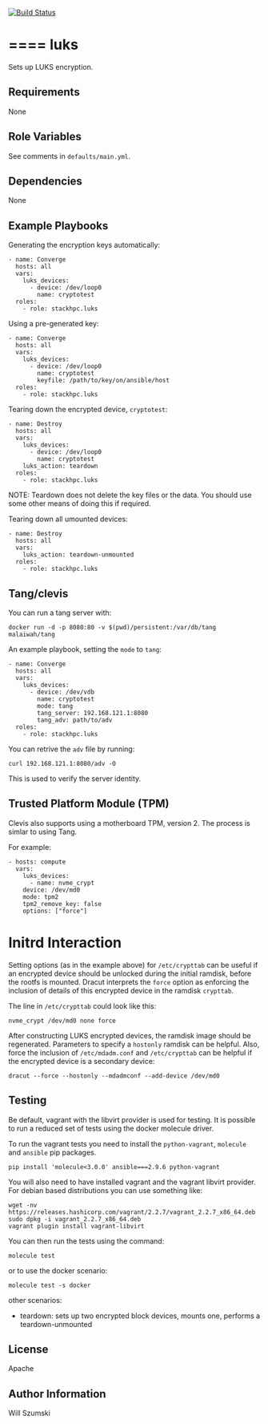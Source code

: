 [![Build Status](https://travis-ci.com/stackhpc/ansible-role-luks.svg?branch=master)](https://travis-ci.com/stackhpc/ansible-role-luks)

====
luks
====

Sets up LUKS encryption.

Requirements
------------

None

Role Variables
--------------

See comments in `defaults/main.yml`.


Dependencies
------------

None

Example Playbooks
-----------------

Generating the encryption keys automatically:

```
- name: Converge
  hosts: all
  vars:
    luks_devices:
      - device: /dev/loop0
        name: cryptotest
  roles:
    - role: stackhpc.luks
```

Using a pre-generated key:

```
- name: Converge
  hosts: all
  vars:
    luks_devices:
      - device: /dev/loop0
        name: cryptotest
        keyfile: /path/to/key/on/ansible/host
  roles:
    - role: stackhpc.luks
```

Tearing down the encrypted device, `cryptotest`:

```
- name: Destroy
  hosts: all
  vars:
    luks_devices:
      - device: /dev/loop0
        name: cryptotest
    luks_action: teardown
  roles:
    - role: stackhpc.luks
```

NOTE: Teardown does not delete the key files or the data. You should
use some other means of doing this if required.

Tearing down all umounted devices:

```
- name: Destroy
  hosts: all
  vars:
    luks_action: teardown-unmounted
  roles:
    - role: stackhpc.luks
```

Tang/clevis
------------

You can run a tang server with:

```
docker run -d -p 8080:80 -v $(pwd)/persistent:/var/db/tang malaiwah/tang
```

An example playbook, setting the `mode` to `tang`:

```
- name: Converge
  hosts: all
  vars:
    luks_devices:
      - device: /dev/vdb
        name: cryptotest
        mode: tang
        tang_server: 192.168.121.1:8080
        tang_adv: path/to/adv
  roles:
    - role: stackhpc.luks
```

You can retrive the `adv` file by running:

```
curl 192.168.121.1:8080/adv -O
```

This is used to verify the server identity.

Trusted Platform Module (TPM)
-----------------------------

Clevis also supports using a motherboard TPM, version 2.  The process
is simlar to using Tang.

For example:

```
- hosts: compute
  vars:
    luks_devices:
      - name: nvme_crypt
	device: /dev/md0
	mode: tpm2
	tpm2_remove_key: false
	options: ["force"]
```

Initrd Interaction
==================

Setting options (as in the example above) for `/etc/crypttab` can be
useful if an encrypted device should be unlocked during the initial
ramdisk, before the rootfs is mounted.  Dracut interprets the `force`
option as enforcing the inclusion of details of this encrypted device
in the ramdisk `crypttab`.

The line in `/etc/crypttab` could look like this:

```
nvme_crypt /dev/md0 none force
```

After constructing LUKS encrypted devices, the ramdisk image should be
regenerated.  Parameters to specify a `hostonly` ramdisk can be helpful.
Also, force the inclusion of `/etc/mdadm.conf` and `/etc/crypttab`
can be helpful if the encrypted device is a secondary device:

```
dracut --force --hostonly --mdadmconf --add-device /dev/md0
```

Testing
-------

Be default, vagrant with the libvirt provider is used for testing. It is possible to run
a reduced set of tests using the docker molecule driver.

To run the vagrant tests you need to install the `python-vagrant`, `molecule` and `ansible` pip
packages.

```
pip install 'molecule<3.0.0' ansible===2.9.6 python-vagrant
```

You will also need to have installed vagrant and the vagrant libvirt provider. For debian
based distributions you can use something like:

```
wget -nv https://releases.hashicorp.com/vagrant/2.2.7/vagrant_2.2.7_x86_64.deb
sudo dpkg -i vagrant_2.2.7_x86_64.deb
vagrant plugin install vagrant-libvirt
```

You can then run the tests using the command:

```
molecule test
```

or to use the docker scenario:

```
molecule test -s docker
```

other scenarios:

- teardown: sets up two encrypted block devices, mounts one, performs a teardown-unmounted

License
-------

Apache

Author Information
------------------

Will Szumski

